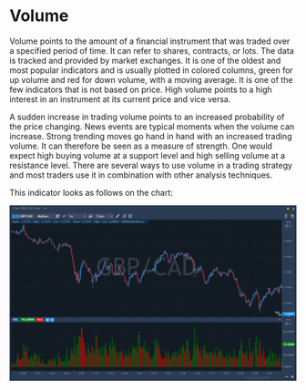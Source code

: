 # Volume

Volume points to the amount of a financial instrument that was traded over a specified period of time. It can refer to shares, contracts, or lots. The data is tracked and provided by market exchanges. It is one of the oldest and most popular indicators and is usually plotted in colored columns, green for up volume and red for down volume, with a moving average. It is one of the few indicators that is not based on price. High volume points to a high interest in an instrument at its current price and vice versa.

A sudden increase in trading volume points to an increased probability of the price changing. News events are typical moments when the volume can increase. Strong trending moves go hand in hand with an increased trading volume. It can therefore be seen as a measure of strength. One would expect high buying volume at a support level and high selling volume at a resistance level. There are several ways to use volume in a trading strategy and most traders use it in combination with other analysis techniques.

This indicator looks as follows on the chart:

![](../../../.gitbook/assets/volume.jpg)

